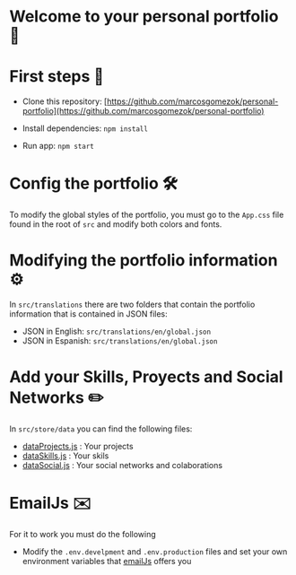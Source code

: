 # Welcome to your personal portfolio 📍

# First steps 🚀

* Clone this repository: [https://github.com/marcosgomezok/personal-portfolio](https://github.com/marcosgomezok/personal-portfolio)

*  Install dependencies: ```npm install```

*  Run app: ```npm start```

# Config the portfolio 🛠️

To modify the global styles of the portfolio, you must go to the ```App.css``` file found in the root of ```src``` and modify both colors and fonts.

# Modifying the portfolio information ⚙️

In ```src/translations``` there are two folders that contain the portfolio information that is contained in JSON files:

* JSON in English: ```src/translations/en/global.json``` 
* JSON in Espanish: ```src/translations/en/global.json``` 


# Add your Skills, Proyects and Social Networks ✏️

In ```src/store/data``` you can find the following files:

* [dataProjects.js](https://github.com/marcosgomezok/personal-portfolio/blob/master/src/store/data/dataProjects.js) : Your projects 
* [dataSkills.js](https://github.com/marcosgomezok/personal-portfolio/blob/master/src/store/data/dataSkills.js) : Your skils
* [dataSocial.js](https://github.com/marcosgomezok/personal-portfolio/blob/master/src/store/data/dataSocial.js) : Your social networks and colaborations

# EmailJs ✉️
For it to work you must do the following

* Modify the ```.env.develpment``` and ```.env.production``` files and set your own environment variables that [emailJs](https://www.emailjs.com) offers you

